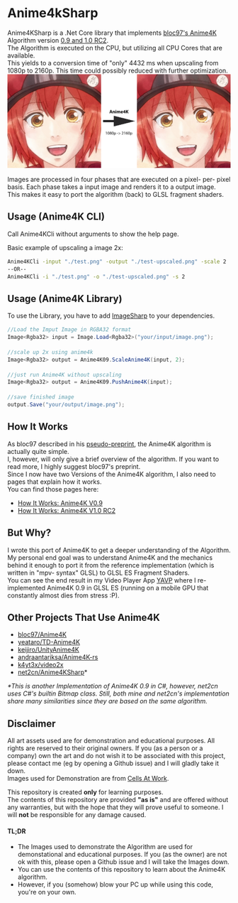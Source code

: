 # Anime4kSharp
Anime4KSharp is a .Net Core library that implements [bloc97's Anime4K](https://github.com/bloc97/Anime4K) Algorithm version [0.9 and 1.0 RC2](https://github.com/bloc97/Anime4K/blob/master/glsl/Anime4K_Adaptive_v0.9.glsl). <br/>
The Algorithm is executed on the CPU, but utilizing all CPU Cores that are available. <br/>
This yields to a conversion time of "only" 4432 ms when upscaling from 1080p to 2160p. This time could possibly reduced with further optimization. </br>
<img src="/ASSETS/image_compare_TOP.png?raw=true" width="1000">

Images are processed in four phases that are executed on a pixel- per- pixel basis. Each phase takes a input image and renders it to a output image. <br/>
This makes it easy to port the algorithm (back) to GLSL fragment shaders.

## Usage (Anime4K CLI)
Call Anime4KCli without arguments to show the help page.

Basic example of upscaling a image 2x:
```cmd
Anime4KCli -input "./test.png" -output "./test-upscaled.png" -scale 2
--OR--
Anime4KCli -i "./test.png" -o "./test-upscaled.png" -s 2
```

## Usage (Anime4K Library)
To use the Library, you have to add [ImageSharp](https://github.com/SixLabors/ImageSharp) to your dependencies.

```csharp
//Load the Imput Image in RGBA32 format
Image<Rgba32> input = Image.Load<Rgba32>("your/input/image.png");

//scale up 2x using anime4k
Image<Rgba32> output = Anime4K09.ScaleAnime4K(input, 2);

//just run Anime4K without upscaling
Image<Rgba32> output = Anime4K09.PushAnime4K(input);

//save finished image
output.Save("your/output/image.png");
```

## How It Works
As bloc97 described in his [pseudo-preprint](https://github.com/bloc97/Anime4K/blob/master/Preprint.md), the Anime4K algorithm is actually  quite simple. <br/>
I, however, will only give a brief overview of the algorithm. If you want to read more, I highly suggest bloc97's preprint.
<br/>
Since I now have two Versions of the Anime4K algorithm, I also need to pages that explain how it works.<br/>
You can find those pages here:
* [How It Works: Anime4K V0.9](https://github.com/shadow578/Anime4kSharp/blob/master/HOW-IT-WORKS-09.md)
* [How It Works: Anime4K V1.0 RC2](https://github.com/shadow578/Anime4kSharp/blob/master/HOW-IT-WORKS-10RC2.md)

## But Why?
I wrote this port of Anime4K to get a deeper understanding of the Algorithm. <br/>
My personal end goal was to understand Anime4K and the mechanics behind it enough to port it from the reference implementation (which is written in "mpv- syntax" GLSL) to GLSL ES Fragment Shaders. <br/>
You can see the end result in my Video Player App [YAVP](https://github.com/shadow578/YetAnotherVideoPlayer) where I re- implemented Anime4K 0.9 in GLSL ES (running on a mobile GPU that constantly almost dies from stress :P).


## Other Projects That Use Anime4K
* [bloc97/Anime4K](https://github.com/bloc97/Anime4K)
* [yeataro/TD-Anime4K](https://github.com/yeataro/TD-Anime4K)
* [keijiro/UnityAnime4K](https://github.com/keijiro/UnityAnime4K)
* [andraantariksa/Anime4K-rs](https://github.com/andraantariksa/Anime4K-rs)
* [k4yt3x/video2x](https://github.com/k4yt3x/video2x)
* [net2cn/Anime4KSharp](https://github.com/net2cn/Anime4KSharp)*

_*This is another Implementation of Anime4K 0.9 in C#, however, net2cn uses C#'s builtin Bitmap class. Still, both mine and net2cn's implementation share many similarities since they are based on the same algorithm._

## Disclaimer
All art assets used are for demonstration and educational purposes. All rights are reserved to their original owners. If you (as a person or a company) own the art and do not wish it to be associated with this project, please contact me (eg by opening a Github issue) and I will gladly take it down.<br/>
Images used for Demonstration are from [Cells At Work](https://myanimelist.net/anime/37141/Hataraku_Saibou_TV).

This repository is created **only** for learning purposes.<br/>
The contents of this repository are provided **"as is"** and are offered without any warranties, but with the hope that they will prove useful to someone. I will **not** be responsible for any damage caused.

#### TL;DR
* The Images used to demonstrate the Algorithm are used for demonstational and educational purposes. If you (as the owner) are not ok with this, please open a Github issue and I will take the Images down.
* You can use the contents of this repository to learn about the Anime4K algorithm. 
* However, if you (somehow) blow your PC up while using this code, you're on your own.
